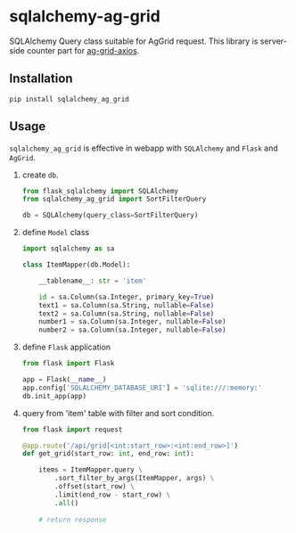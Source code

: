 # sqlalchemy-ag-grid
SQLAlchemy Query class suitable for AgGrid request.
This library is server-side counter part for [ag-grid-axios](https://www.npmjs.com/package/@ytkj/ag-grid-axios).

## Installation

`pip install sqlalchemy_ag_grid`

## Usage

`sqlalchemy_ag_grid` is effective in webapp with
`SQLAlchemy` and `Flask` and `AgGrid`.

1. create `db`.

    ```python
    from flask_sqlalchemy import SQLAlchemy
    from sqlalchemy_ag_grid import SortFilterQuery

    db = SQLAlchemy(query_class=SortFilterQuery)
    ```
    
1. define `Model` class
    
    ```python
    import sqlalchemy as sa

    class ItemMapper(db.Model):
    
        __tablename__: str = 'item'
    
        id = sa.Column(sa.Integer, primary_key=True)
        text1 = sa.Column(sa.String, nullable=False)
        text2 = sa.Column(sa.String, nullable=False)
        number1 = sa.Column(sa.Integer, nullable=False)
        number2 = sa.Column(sa.Integer, nullable=False)
    ```

1. define `Flask` application
    
    ```python
    from flask import Flask

    app = Flask(__name__)
    app.config['SQLALCHEMY_DATABASE_URI'] = 'sqlite:///:memory:'
    db.init_app(app)
    ```

1. query from 'item' table with filter and sort condition.
    
    ```python
    from flask import request

    @app.route('/api/grid[<int:start_row>:<int:end_row>]')
    def get_grid(start_row: int, end_row: int):
 
        items = ItemMapper.query \
            .sort_filter_by_args(ItemMapper, args) \
            .offset(start_row) \
            .limit(end_row - start_row) \
            .all()
        
        # return response
    ``` 
    